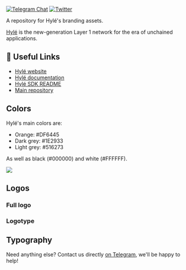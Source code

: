 [![Telegram Chat][tg-badge]][tg-url]
[![Twitter][twitter-badge]][twitter-url]

A repository for Hylé's branding assets.

[Hylé](https://hyle.eu) is the new-generation Layer 1 network for the era of unchained applications.

## 📎 Useful Links

- [Hylé website](https://hyle.eu)
- [Hylé documentation](https://docs.hyle.eu/)
- [Hylé SDK README](https://github.com/Hyle-org/hyle/tree/main/crates/contract-sdk)
- [Main repository](https://github.com/Hyle-org/hyle)

## Colors
Hylé's main colors are:

- Orange: #DF6445
- Dark grey: #1E2933
- Light grey: #516273

As well as black (#000000) and white (#FFFFFF).

![](./Colors/Hylé-color-palette.svg)

## Logos

### Full logo

### Logotype

## Typography

Need anything else? Contact us directly [on Telegram](https://t.me/hyle_org), we'll be happy to help!

[twitter-badge]: https://img.shields.io/twitter/follow/hyle_org  
[twitter-url]: https://x.com/hyle_org  
[tg-badge]: https://img.shields.io/endpoint?url=https%3A%2F%2Ftg.sumanjay.workers.dev%2Fhyle_org%2F&logo=telegram&label=chat&color=neon
[tg-url]: https://t.me/hyle_org
